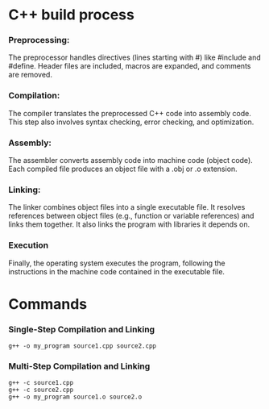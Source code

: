 # C++ build process
### Preprocessing:
The preprocessor handles directives (lines starting with #) like #include and #define.
Header files are included, macros are expanded, and comments are removed.

### Compilation:
The compiler translates the preprocessed C++ code into assembly code.
This step also involves syntax checking, error checking, and optimization.

### Assembly:
The assembler converts assembly code into machine code (object code).
Each compiled file produces an object file with a .obj or .o extension.

### Linking:
The linker combines object files into a single executable file.
It resolves references between object files (e.g., function or variable references) and links them together.
It also links the program with libraries it depends on.

### Execution
Finally, the operating system executes the program, following the instructions in the machine code contained in the executable file.

# Commands
### Single-Step Compilation and Linking
~~~
g++ -o my_program source1.cpp source2.cpp
~~~
### Multi-Step Compilation and Linking
~~~
g++ -c source1.cpp
g++ -c source2.cpp
g++ -o my_program source1.o source2.o
~~~
